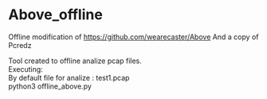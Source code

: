 # Above_offline
Offline modification of https://github.com/wearecaster/Above
And a copy of Pcredz

Tool created to offline analize pcap files.<br>
Executing:
<br>By default file for analize : test1.pcap<br>
python3 offline_above.py
